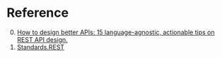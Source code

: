 # Reference

0. [How to design better APIs: 15 language-agnostic, actionable tips on REST API design.](https://r.bluethl.net/how-to-design-better-apis)
0. [Standards.REST](https://standards.rest/)

